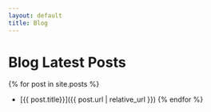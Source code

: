 ```yaml
---
layout: default
title: Blog
---
```

# Blog Latest Posts  

{% for post in site.posts %}
* [{{ post.title}}]({{ post.url | relative_url }})
{% endfor %}
